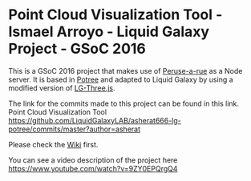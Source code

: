 Point Cloud Visualization Tool - Ismael Arroyo - Liquid Galaxy Project - GSoC 2016
===============
This is a GSoC 2016 project that makes use of [Peruse-a-rue](https://github.com/asherat/asherat666-peruse-a-rue) as a Node server. 
It is based in [Potree](https://github.com/potree/potree) and adapted to Liquid Galaxy by using a modified version of [LG-Three.js](https://github.com/EndPointCorp/lg-three).

The link for the commits made to this project can be found in this link.  
Point Cloud Visualization Tool https://github.com/LiquidGalaxyLAB/asherat666-lg-potree/commits/master?author=asherat

Please check the [Wiki](https://github.com/asherat/asherat666-lg-potree/wiki) first.

You can see a video description of the project here https://www.youtube.com/watch?v=9ZY0EPQrgQ4

